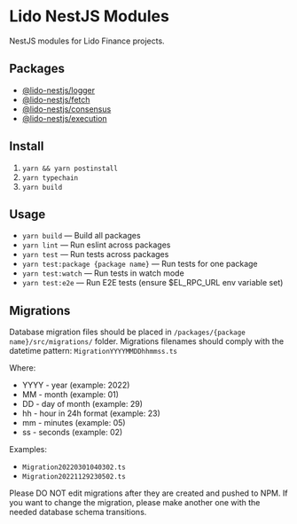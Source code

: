 # Lido NestJS Modules

NestJS modules for Lido Finance projects.

## Packages

- [@lido-nestjs/logger](/packages/logger/README.md)
- [@lido-nestjs/fetch](/packages/fetch/README.md)
- [@lido-nestjs/consensus](/packages/consensus/README.md)
- [@lido-nestjs/execution](/packages/execution/README.md)

## Install

1. `yarn && yarn postinstall`
2. `yarn typechain`
3. `yarn build`

## Usage

- `yarn build` — Build all packages
- `yarn lint` — Run eslint across packages
- `yarn test` — Run tests across packages
- `yarn test:package {package name}` — Run tests for one package
- `yarn test:watch` — Run tests in watch mode
- `yarn test:e2e` — Run E2E tests (ensure $EL_RPC_URL env variable set)

## Migrations

Database migration files should be placed in `/packages/{package name}/src/migrations/` folder.
Migrations filenames should comply with the datetime pattern: `MigrationYYYYMMDDhhmmss.ts`

Where:
* YYYY - year (example: 2022)
* MM - month (example: 01)
* DD - day of month (example: 29)
* hh - hour in 24h format (example: 23)
* mm - minutes (example: 05)
* ss - seconds (example: 02)

Examples: 
 - `Migration20220301040302.ts`
 - `Migration20221129230502.ts`



Please DO NOT edit migrations after they are created and pushed to NPM.
If you want to change the migration, 
please make another one with the needed database schema transitions.

